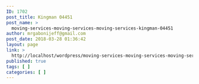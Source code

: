 ```yaml
---
ID: 1702
post_title: Kingman 04451
post_name: >
  moving-services-moving-services-moving-services-kingman-04451
author: mrgabonijeff@gmail.com
post_date: 2018-03-28 01:36:42
layout: page
link: >
  http://localhost/wordpress/moving-services-moving-services-moving-services-kingman-04451/
published: true
tags: [ ]
categories: [ ]
---
```

